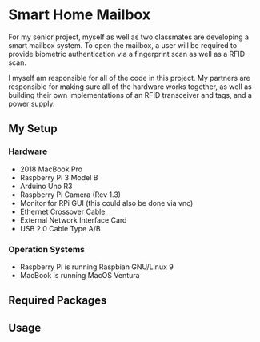 # Smart Home Mailbox
For my senior project, myself as well as two classmates are developing a smart mailbox system. To open the mailbox, a user will be required to provide biometric authentication via a fingerprint scan as well as a RFID scan.

I myself am responsible for all of the code in this project. My partners are responsible for making sure all of the hardware works together, as well as building their own implementations of an RFID transceiver and tags, and a power supply.

## My Setup
### Hardware
* 2018 MacBook Pro
* Raspberry Pi 3 Model B
* Arduino Uno R3
* Raspberry Pi Camera (Rev 1.3)
* Monitor for RPi GUI (this could also be done via vnc)
* Ethernet Crossover Cable
* External Network Interface Card
* USB 2.0 Cable Type A/B

### Operation Systems
* Raspberry Pi is running Raspbian GNU/Linux 9
* MacBook is running MacOS Ventura


## Required Packages

## Usage